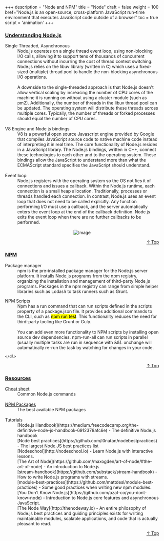 +++
description = "Node and NPM"
title = "Node"
draft = false
weight = 100
bref="Node.js is an open-source, cross-platform JavaScript run-time environment that executes JavaScript code outside of a browser"
toc = true
script = 'animation'
+++

<h3 class="section-head" id="h-Section1"><a href="#h-Section1">Understanding Node.js</a></h3>
  <div class="example">
    <dl>
      <dt>Single Threaded, Asynchronous</dt>
      <dd>Node.js operates on a single thread event loop, using non-blocking I/O calls, allowing it to support tens of thousands of concurrent connections without incurring the cost of thread context switching. Node.js relies on the libuv library (written in C) which uses a fixed-sized (multiple) thread pool to handle the non-blocking asynchronous I/O operations. </dd><br/>
      <dd>A downside to the single-threaded approach is that Node.js doesn't allow vertical scaling by increasing the number of CPU cores of the machine it is running on without using a cluster module (such as pm2). Additionally, the number of threads in the libuv thread pool can be updated. The operating system will distribute these threads across multiple cores. Typically, the number of threads or forked processes should equal the number of CPU cores.</dd><br/>
      <dt>V8 Engine and Node.js bindings</dt>
      <dd>V8 is a powerful open source Javascript engine provided by Google that compiles JavaScript source code to native machine code instead of interpreting it in real time. The core functionality of Node.js resides in a JavaScript library. The Node.js bindings, written in C++, connect these technologies to each other and to the operating system. These bindings allow the JavaScript to understand more than what the ECMAScript standard specifies the JavaScript should understand.</dd><br/>
      <dt>Event loop</dt>
      <dd>Node.js registers with the operating system so the OS notifies it of connections and issues a callback. Within the Node.js runtime, each connection is a small heap allocation. Traditionally, processes or threads handled each connection. In contrast, Node.js uses an event loop that does not need to be called explicitly. Any function performing I/O must use a callback, and the server automatically enters the event loop at the end of the callback definition. Node.js exits the event loop when there are no further callbacks to be performed. </dd><br/>
    <div style="text-align:center">
      <img alt="Image" src="https://www.javascripter.co/img/backend/nodeJS.jpg">
    </div>
    </dl>
  </div>
<div style="text-align:right"> <a href="#top">&#8593; Top</a></div>


<h3 class="section-head" id="h-Section2"><a href="#h-Section2">NPM</a></h3>
  <div class="example">
    <dl>
      <dt>Package manager</dt>
      <dd>npm is the pre-installed package manager for the Node.js server platform. It installs Node.js programs from the npm registry, organizing the installation and management of third-party Node.js programs. Packages in the npm registry can range from simple helper libraries such as Lodash to task runners such as Grunt. </dd>
    </dl>
    <dl>
      <dt>NPM Scripts</dt>
      <dd>Npm has a run command that can run scripts defined in the scripts property of a package.json file. It provides additional commands to the CLI, such as <mark>npm run test</mark>. This functionality reduces the need for third-party tooling like Grunt or Gulp. </dd><br/>
      <dd>You can add even more functionality to NPM scripts by installing open source dev dependencies. npm-run-all can run scripts in parallel (usually multiple tasks are run in sequence with &&). onchange will automatically re-run the task by watching for changes in your code.</dd>

    </dl>
  </div>
<div style="text-align:right"> <a href="#top">&#8593; Top</a></div>

<h3 class="section-head" id="h-Section3"><a href="#h-Section3">Resources</a></h3>
  <div class="example">
    <dl>
      <dt><a href="/files/node_cheatsheet">Cheat sheet</a></dt>
      <dd>Common Node.js commands</dd><br/>
      <dt><a href="/files/node_packages">NPM Packages</a></dt>
      <dd>The best available NPM packages</dd><br/>
      <dt>Tutorials</dt>
      <dd>
[Node.js Handbook](https://medium.freecodecamp.org/the-definitive-node-js-handbook-6912378afc6e) - The definitive Node.js handbook <br/>
[Node best practices](https://github.com/i0natan/nodebestpractices) - The largest Node.JS best practices list <br/>
[Nodeschool](http://nodeschool.io) - Learn Node.js with interactive lessons. <br/>
[The Art of Node](https://github.com/maxogden/art-of-node/#the-art-of-node) - An introduction to Node.js. <br/>
[stream-handbook](https://github.com/substack/stream-handbook) - How to write Node.js programs with streams. <br/>
[module-best-practices](https://github.com/mattdesl/module-best-practices) - Some good practices when writing new npm modules. <br/>
[You Don't Know Node.js](https://github.com/azat-co/you-dont-know-node) - Introduction to Node.js core features and asynchronous JavaScript.<br/>
[The Node Way](http://thenodeway.io) - An entire philosophy of Node.js best practices and guiding principles exists for writing maintainable modules, scalable applications, and  code that is actually pleasant to read.<br/></dd>
    </dl>
  </div>
<div style="text-align:right"> <a href="#top">&#8593; Top</a></div>

